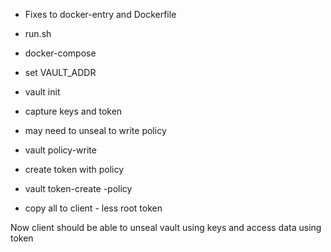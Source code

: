 - Fixes to docker-entry and Dockerfile
- run.sh
- docker-compose

- set VAULT_ADDR
- vault init
- capture keys and token


- may need to unseal to write policy
- vault policy-write <name> <file>


- create token with policy
- vault token-create -policy <name>

- copy all to client - less root token

Now client should be able to unseal vault using keys 
and access data using token



